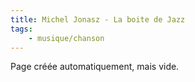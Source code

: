 ```yaml
---
title: Michel Jonasz - La boite de Jazz
tags:
    - musique/chanson
---
```


Page créée automatiquement, mais vide.
